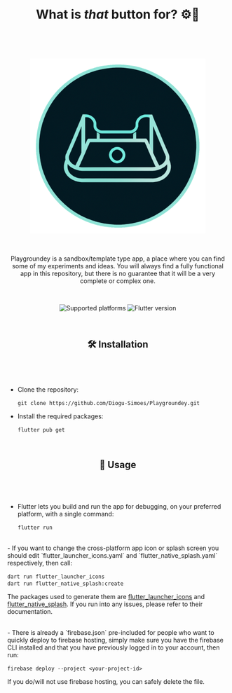 <h1 align="center">
  <br>
  What is <i>that</i> button for? ⚙️🔨
  <br>
  <br>
</h1>
<br>

<p align="center">
  <picture>
    <img src="assets/images/logo_1024.png" alt="logo_1024" width="400px">
  </picture>
</p>
<br>

<p align="center">
  Playgroundey is a sandbox/template type app, a place where you can find some of my experiments and ideas. You will always find a fully functional app in this repository, but there is no guarantee that it will be a very complete or complex one.
</p>
<br>

<p align="center">
  <picture>
    <img src="https://img.shields.io/badge/platform-web | android | ios | windows | macos | linux-blue" alt="Supported platforms">
  </picture>
  <picture>
    <img src="https://img.shields.io/badge/flutter-3.13-brightgreen" alt="Flutter version">
  </picture>
</p>

<br>
<h2></h2>
<h2 align="center">
  🛠️ Installation
  <br>
  <br>
</h2>
<br>

- Clone the repository:

  ```shell
  git clone https://github.com/Diogu-Simoes/Playgroundey.git
  ```

- Install the required packages:

  ```shell
  flutter pub get
  ```

<br>
<h2></h2>
<h2 align="center">
  🚩 Usage
  <br>
  <br>
</h2>
<br>

- Flutter lets you build and run the app for debugging, on your preferred platform, with a single command:

  ```shell
  flutter run
  ```

<br>
- If you want to change the cross-platform app icon or splash screen you should edit `flutter_launcher_icons.yaml` and `flutter_native_splash.yaml` respectively, then call:

  ```shell
  dart run flutter_launcher_icons
  dart run flutter_native_splash:create
  ```

  The packages used to generate them are [flutter_launcher_icons](https://pub.dev/packages/flutter_launcher_icons) and [flutter_native_splash](https://pub.dev/packages/flutter_native_splash). If you run into any issues, please refer to their documentation.

<br>
- There is already a `firebase.json` pre-included for people who want to quickly deploy to firebase hosting, simply make sure you have the firebase CLI installed and that you have previously logged in to your account, then run:

  ```shell
  firebase deploy --project <your-project-id>
  ```

  If you do/will not use firebase hosting, you can safely delete the file.

